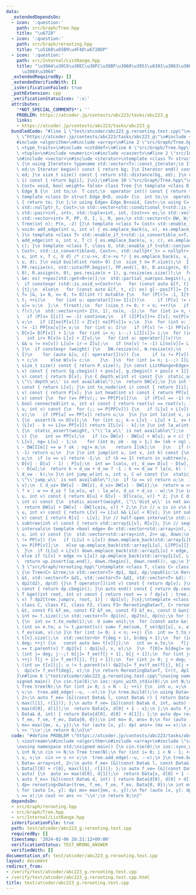 ```yaml
---
data:
  _extendedDependsOn:
  - icon: ':question:'
    path: src/Graph/Tree.hpp
    title: "\u6728"
  - icon: ':question:'
    path: src/Graph/rerooting.hpp
    title: "\u5168\u65B9\u4F4D\u6728DP"
  - icon: ':question:'
    path: src/Internal/ListRange.hpp
    title: "\u30A4\u30C6\u30EC\u30FC\u30BF\u3060\u3051\u6301\u3063\u3066\u304A\u304F\
      \u3084\u3064"
  _extendedRequiredBy: []
  _extendedVerifiedWith: []
  _isVerificationFailed: true
  _pathExtension: cpp
  _verificationStatusIcon: ':x:'
  attributes:
    '*NOT_SPECIAL_COMMENTS*': ''
    PROBLEM: https://atcoder.jp/contests/abc223/tasks/abc223_g
    links:
    - https://atcoder.jp/contests/abc223/tasks/abc223_g
  bundledCode: "#line 1 \"test/atcoder/abc223_g.rerooting.test.cpp\"\n#define PROBLEM\
    \ \"https://atcoder.jp/contests/abc223/tasks/abc223_g\"\n#include <iostream>\n\
    #include <algorithm>\n#include <array>\n#line 2 \"src/Graph/Tree.hpp\"\n#include\
    \ <type_traits>\n#include <cstddef>\n#line 6 \"src/Graph/Tree.hpp\"\n#include\
    \ <tuple>\n#include <numeric>\n#include <cassert>\n#line 2 \"src/Internal/ListRange.hpp\"\
    \n#include <vector>\n#include <iterator>\ntemplate <class T> struct ListRange\
    \ {\n using Iterator= typename std::vector<T>::const_iterator;\n Iterator bg,\
    \ ed;\n Iterator begin() const { return bg; }\n Iterator end() const { return\
    \ ed; }\n size_t size() const { return std::distance(bg, ed); }\n const T &operator[](int\
    \ i) const { return bg[i]; }\n};\n#line 10 \"src/Graph/Tree.hpp\"\ntemplate <class\
    \ Cost= void, bool weight= false> class Tree {\n template <class D, class T> struct\
    \ Edge_B {\n  int to;\n  T cost;\n  operator int() const { return to; }\n };\n\
    \ template <class D> struct Edge_B<D, void> {\n  int to;\n  operator int() const\
    \ { return to; }\n };\n using Edge= Edge_B<void, Cost>;\n using C= std::conditional_t<std::is_void_v<Cost>,\
    \ std::nullptr_t, Cost>;\n std::vector<std::conditional_t<std::is_void_v<Cost>,\
    \ std::pair<int, int>, std::tuple<int, int, Cost>>> es;\n std::vector<Edge> g;\n\
    \ std::vector<int> P, PP, D, I, L, R, pos;\n std::vector<C> DW, W;\npublic:\n\
    \ Tree(int n): P(n, -2) {}\n template <class T= Cost> std::enable_if_t<std::is_void_v<T>,\
    \ void> add_edge(int u, int v) { es.emplace_back(u, v), es.emplace_back(v, u);\
    \ }\n template <class T> std::enable_if_t<std::is_convertible_v<T, Cost>, void>\
    \ add_edge(int u, int v, T c) { es.emplace_back(u, v, c), es.emplace_back(v, u,\
    \ c); }\n template <class T, class U, std::enable_if_t<std::conjunction_v<std::is_convertible<T,\
    \ Cost>, std::is_convertible<U, Cost>>, std::nullptr_t> = nullptr> void add_edge(int\
    \ u, int v, T c, U d) /* c:u->v, d:v->u */ { es.emplace_back(u, v, c), es.emplace_back(v,\
    \ u, d); }\n void build(int root= 0) {\n  size_t n= P.size();\n  I.resize(n),\
    \ PP.resize(n), std::iota(PP.begin(), PP.end(), 0), D.assign(n, 0), L.assign(n,\
    \ 0), R.assign(n, 0), pos.resize(n + 1), g.resize(es.size());\n  for (const auto\
    \ &e: es) ++pos[std::get<0>(e)];\n  std::partial_sum(pos.begin(), pos.end(), pos.begin());\n\
    \  if constexpr (std::is_void_v<Cost>)\n   for (const auto &[f, t]: es) g[--pos[f]]=\
    \ {t};\n  else\n   for (const auto &[f, t, c]: es) g[--pos[f]]= {t, c};\n  auto\
    \ f= [&, i= 0, v= 0, t= 0](int r) mutable {\n   for (P[r]= -1, I[t++]= r; i <\
    \ t; ++i)\n    for (int u: operator[](v= I[i]))\n     if (P[v] != u) P[I[t++]=\
    \ u]= v;\n  };\n  f(root);\n  for (size_t r= 0; r < n; ++r)\n   if (P[r] == -2)\
    \ f(r);\n  std::vector<int> Z(n, 1), nx(n, -1);\n  for (int i= n, v; i--;) {\n\
    \   if (P[v= I[i]] == -1) continue;\n   if (Z[P[v]]+= Z[v]; nx[P[v]] == -1) nx[P[v]]=\
    \ v;\n   if (Z[nx[P[v]]] < Z[v]) nx[P[v]]= v;\n  }\n  for (int v: I)\n   if (nx[v]\
    \ != -1) PP[nx[v]]= v;\n  for (int v: I)\n   if (P[v] != -1) PP[v]= PP[PP[v]],\
    \ D[v]= D[P[v]] + 1;\n  for (int i= n; i--;) L[I[i]]= i;\n  for (int v: I) {\n\
    \   int ir= R[v]= L[v] + Z[v];\n   for (int u: operator[](v))\n    if (u != P[v]\
    \ && u != nx[v]) L[u]= ir-= Z[u];\n   if (nx[v] != -1) L[nx[v]]= L[v] + 1;\n \
    \ }\n  if constexpr (weight) {\n   DW.resize(n), W.resize(n);\n   for (int v:\
    \ I)\n    for (auto &[u, c]: operator[](v)) {\n     if (u != P[v]) DW[u]= DW[v]\
    \ + c;\n     else W[v]= c;\n    }\n  }\n  for (int i= n; i--;) I[L[i]]= i;\n }\n\
    \ size_t size() const { return P.size(); }\n const ListRange<Edge> operator[](int\
    \ v) const { return {g.cbegin() + pos[v], g.cbegin() + pos[v + 1]}; }\n int depth(int\
    \ v) const { return D[v]; }\n C depth_w(int v) const {\n  static_assert(weight,\
    \ \"\\'depth_w\\' is not available\");\n  return DW[v];\n }\n int to_seq(int v)\
    \ const { return L[v]; }\n int to_node(int i) const { return I[i]; }\n int parent(int\
    \ v) const { return P[v]; }\n int head(int v) const { return PP[v]; }\n int root(int\
    \ v) const {\n  for (v= PP[v];; v= PP[P[v]])\n   if (P[v] == -1) return v;\n }\n\
    \ bool connected(int u, int v) const { return root(u) == root(v); }\n int lca(int\
    \ u, int v) const {\n  for (;; v= P[PP[v]]) {\n   if (L[u] > L[v]) std::swap(u,\
    \ v);\n   if (PP[u] == PP[v]) return u;\n  }\n }\n int la(int v, int k) const\
    \ {\n  assert(k <= D[v]);\n  for (int u;; k-= L[v] - L[u] + 1, v= P[u])\n   if\
    \ (L[v] - k >= L[u= PP[v]]) return I[L[v] - k];\n }\n int la_w(int v, C w) const\
    \ {\n  static_assert(weight, \"\\'la_w\\' is not available\");\n  for (C c;; w-=\
    \ c) {\n   int u= PP[v];\n   if (c= DW[v] - DW[u] + W[u]; w < c) {\n    int ok=\
    \ L[v], ng= L[u] - 1;\n    for (int m; ok - ng > 1;) m= (ok + ng) / 2, (DW[v]\
    \ - DW[I[m]] <= w ? ok : ng)= m;\n    return I[ok];\n   }\n   if (v= P[u]; v ==\
    \ -1) return u;\n  }\n }\n int jump(int u, int v, int k) const {\n  if (!k) return\
    \ u;\n  if (u == v) return -1;\n  if (k == 1) return in_subtree(v, u) ? la(v,\
    \ D[v] - D[u] - 1) : P[u];\n  int w= lca(u, v), d_uw= D[u] - D[w], d_vw= D[v]\
    \ - D[w];\n  return k > d_uw + d_vw ? -1 : k <= d_uw ? la(u, k) : la(v, d_uw +\
    \ d_vw - k);\n }\n int jump_w(int u, int v, C w) const {\n  static_assert(weight,\
    \ \"\\'jump_w\\' is not available\");\n  if (u == v) return u;\n  int z= lca(u,\
    \ v);\n  C d_uz= DW[u] - DW[z], d_vz= DW[v] - DW[z];\n  return w >= d_uz + d_vz\
    \ ? v : w <= d_uz ? la_w(u, w) : la_w(v, d_uz + d_vz - w);\n }\n int dist(int\
    \ u, int v) const { return D[u] + D[v] - D[lca(u, v)] * 2; }\n C dist_w(int u,\
    \ int v) const {\n  static_assert(weight, \"\\'dist_w\\' is not available\");\n\
    \  return DW[u] + DW[v] - DW[lca(u, v)] * 2;\n }\n // u is in v\n bool in_subtree(int\
    \ u, int v) const { return L[v] <= L[u] && L[u] < R[v]; }\n int subtree_size(int\
    \ v) const { return R[v] - L[v]; }\n // half-open interval\n std::array<int, 2>\
    \ subtree(int v) const { return std::array{L[v], R[v]}; }\n // sequence of closed\
    \ intervals\n template <bool edge= 0> std::vector<std::array<int, 2>> path(int\
    \ u, int v) const {\n  std::vector<std::array<int, 2>> up, down;\n  while (PP[u]\
    \ != PP[v]) {\n   if (L[u] < L[v]) down.emplace_back(std::array{L[PP[v]], L[v]}),\
    \ v= P[PP[v]];\n   else up.emplace_back(std::array{L[u], L[PP[u]]}), u= P[PP[u]];\n\
    \  }\n  if (L[u] < L[v]) down.emplace_back(std::array{L[u] + edge, L[v]});\n \
    \ else if (L[v] + edge <= L[u]) up.emplace_back(std::array{L[u], L[v] + edge});\n\
    \  return up.insert(up.end(), down.rbegin(), down.rend()), up;\n }\n};\n#line\
    \ 3 \"src/Graph/rerooting.hpp\"\ntemplate <class T, class C> class RerootingData\
    \ {\n Tree<C> &tree;\n std::vector<T> dp1, dp2, dp;\npublic:\n RerootingData(Tree<C>\
    \ &t, std::vector<T> &d1, std::vector<T> &d2, std::vector<T> &d): tree(t), dp1(d1),\
    \ dp2(d2), dp(d) {}\n T operator[](int v) const { return dp[v]; }\n auto begin()\
    \ const { return dp.cbegin(); }\n auto end() const { return dp.cend(); }\n const\
    \ T &get(int root, int v) const { return root == v ? dp[v] : tree.in_subtree(root,\
    \ v) ? dp2[tree.jump(v, root, 1)] : dp1[v]; }\n};\ntemplate <class T, class U,\
    \ class C, class F1, class F2, class F3> RerootingData<T, C> rerooting(Tree<C>\
    \ &t, const F1 &f_ee, const F2 &f_ve, const F3 &f_ev, const U &unit) {\n const\
    \ int n= t.size();\n std::vector<T> dp1(n), dp2(n), dp(n);\n for (int i= n; i--;)\
    \ {\n  int v= t.to_node(i);\n  U sum= unit;\n  for (const auto &e: t[v])\n   if\
    \ (int u= e.to; u != t.parent(v)) sum= f_ee(sum, f_ve(dp1[u], v, e));\n  dp1[v]=\
    \ f_ev(sum, v);\n }\n for (int i= 0; i < n; ++i) {\n  int v= t.to_node(i), deg=\
    \ t[v].size();\n  std::vector<U> f(deg + 1), b(deg + 1);\n  for (int j= 0; j <\
    \ deg; ++j) {\n   const auto &e= t[v][j];\n   int u= e.to;\n   f[j + 1]= f_ve(u\
    \ == t.parent(v) ? dp2[v] : dp1[u], v, e);\n  }\n  f[0]= b[deg]= unit;\n  for\
    \ (int j= deg; j--;) b[j]= f_ee(f[j + 1], b[j + 1]);\n  for (int j= 0; j < deg;\
    \ ++j) f[j + 1]= f_ee(f[j], f[j + 1]);\n  for (int j= 0; j < deg; ++j)\n   if\
    \ (int u= t[v][j]; u != t.parent(v)) dp2[u]= f_ev(f_ee(f[j], b[j + 1]), v);\n\
    \  dp[v]= f_ev(f[deg], v);\n }\n return RerootingData<T, C>(t, dp1, dp2, dp);\n\
    }\n#line 6 \"test/atcoder/abc223_g.rerooting.test.cpp\"\nusing namespace std;\n\
    signed main() {\n cin.tie(0);\n ios::sync_with_stdio(0);\n int N;\n cin >> N;\n\
    \ Tree tree(N);\n for (int i= 0; i < N - 1; ++i) {\n  int u, v;\n  cin >> u >>\
    \ v;\n  tree.add_edge(--u, --v);\n }\n tree.build();\n using Data= array<int,\
    \ 2>;\n auto f_ee= [&](const Data& l, const Data& r) { return Data{l[0] + r[0],\
    \ max(l[1], r[1])}; };\n auto f_ve= [&](const Data& d, int, auto) {\n  auto x=\
    \ max(d[0], d[1]);\n  return Data{x, d[0] + 1 - x};\n };\n auto f_ev= [&](const\
    \ Data& d, int) { return Data{d[0], d[0] + d[1]}; };\n auto dp= rerooting<Data>(tree,\
    \ f_ee, f_ve, f_ev, Data{0, 0});\n int mx= 0, ans= 0;\n for (auto [x, y]: dp)\
    \ mx= max({mx, x, y});\n for (auto [x, y]: dp) ans+= (mx == x);\n cout << ans\
    \ << '\\n';\n return 0;\n}\n"
  code: "#define PROBLEM \"https://atcoder.jp/contests/abc223/tasks/abc223_g\"\n#include\
    \ <iostream>\n#include <algorithm>\n#include <array>\n#include \"src/Graph/rerooting.hpp\"\
    \nusing namespace std;\nsigned main() {\n cin.tie(0);\n ios::sync_with_stdio(0);\n\
    \ int N;\n cin >> N;\n Tree tree(N);\n for (int i= 0; i < N - 1; ++i) {\n  int\
    \ u, v;\n  cin >> u >> v;\n  tree.add_edge(--u, --v);\n }\n tree.build();\n using\
    \ Data= array<int, 2>;\n auto f_ee= [&](const Data& l, const Data& r) { return\
    \ Data{l[0] + r[0], max(l[1], r[1])}; };\n auto f_ve= [&](const Data& d, int,\
    \ auto) {\n  auto x= max(d[0], d[1]);\n  return Data{x, d[0] + 1 - x};\n };\n\
    \ auto f_ev= [&](const Data& d, int) { return Data{d[0], d[0] + d[1]}; };\n auto\
    \ dp= rerooting<Data>(tree, f_ee, f_ve, f_ev, Data{0, 0});\n int mx= 0, ans= 0;\n\
    \ for (auto [x, y]: dp) mx= max({mx, x, y});\n for (auto [x, y]: dp) ans+= (mx\
    \ == x);\n cout << ans << '\\n';\n return 0;\n}"
  dependsOn:
  - src/Graph/rerooting.hpp
  - src/Graph/Tree.hpp
  - src/Internal/ListRange.hpp
  isVerificationFile: true
  path: test/atcoder/abc223_g.rerooting.test.cpp
  requiredBy: []
  timestamp: '2024-02-06 20:21:12+09:00'
  verificationStatus: TEST_WRONG_ANSWER
  verifiedWith: []
documentation_of: test/atcoder/abc223_g.rerooting.test.cpp
layout: document
redirect_from:
- /verify/test/atcoder/abc223_g.rerooting.test.cpp
- /verify/test/atcoder/abc223_g.rerooting.test.cpp.html
title: test/atcoder/abc223_g.rerooting.test.cpp
---
```

